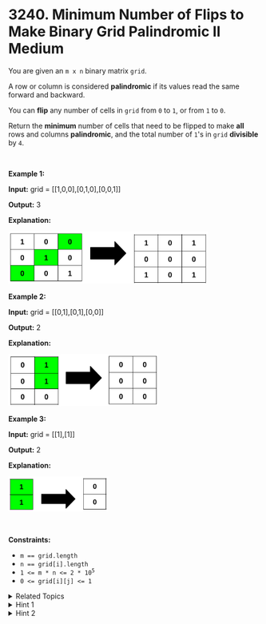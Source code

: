 
# 3240. Minimum Number of Flips to Make Binary Grid Palindromic II<br> Medium

<p>You are given an <code>m x n</code> binary matrix <code>grid</code>.</p>

<p>A row or column is considered <strong>palindromic</strong> if its values read the same forward and backward.</p>

<p>You can <strong>flip</strong> any number of cells in <code>grid</code> from <code>0</code> to <code>1</code>, or from <code>1</code> to <code>0</code>.</p>

<p>Return the <strong>minimum</strong> number of cells that need to be flipped to make <strong>all</strong> rows and columns <strong>palindromic</strong>, and the total number of <code>1</code>&#39;s in <code>grid</code> <strong>divisible</strong> by <code>4</code>.</p>

<p>&nbsp;</p>
<p><strong class="example">Example 1:</strong></p>

<div class="example-block">
<p><strong>Input:</strong> <span class="example-io">grid = [[1,0,0],[0,1,0],[0,0,1]]</span></p>

<p><strong>Output:</strong> <span class="example-io">3</span></p>

<p><strong>Explanation:</strong></p>

<p><img src="./assets/image1.png" style="width: 400px; height: 105px;" /></p>
</div>

<p><strong class="example">Example 2:</strong></p>

<div class="example-block">
<p><strong>Input:</strong> <span class="example-io">grid = [[0,1],[0,1],[0,0]]</span></p>

<p><strong>Output:</strong> <span class="example-io">2</span></p>

<p><strong>Explanation:</strong></p>

<p><img alt="" src="./assets/image2.png" style="width: 300px; height: 104px;" /></p>
</div>

<p><strong class="example">Example 3:</strong></p>

<div class="example-block">
<p><strong>Input:</strong> <span class="example-io">grid = [[1],[1]]</span></p>

<p><strong>Output:</strong> <span class="example-io">2</span></p>

<p><strong>Explanation:</strong></p>

<p><img alt="" src="./assets/image3.png" style="width: 200px; height: 70px;" /></p>
</div>

<p>&nbsp;</p>
<p><strong>Constraints:</strong></p>

<ul>
	<li><code>m == grid.length</code></li>
	<li><code>n == grid[i].length</code></li>
	<li><code>1 &lt;= m * n &lt;= 2 * 10<sup>5</sup></code></li>
	<li><code>0 &lt;= grid[i][j] &lt;= 1</code></li>
</ul>


<details>

<summary> Related Topics </summary>

-	`Array`
-	`Two Pointers`
-	`Matrix`

</details>


<details>
<summary> Hint 1 </summary>
For each <code>(x, y)</code>, find <code>(m - 1 - x, y)</code>, <code>(m - 1 - x, n - 1 - y)</code>, and <code>(x, n - 1 - y)</code>; they should be the same.
</details>

<details>
<summary> Hint 2 </summary>
Note that we need to specially handle the middle row (column) if the number of rows (columns) is odd.
</details>